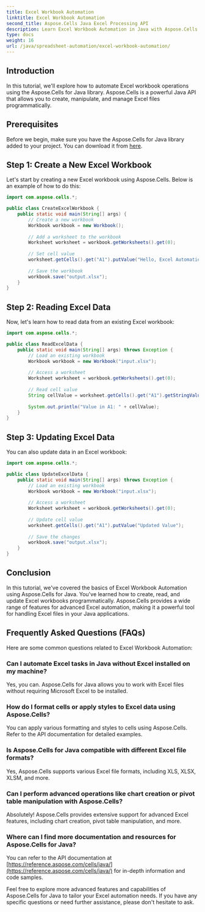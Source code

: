 ```yaml
---
title: Excel Workbook Automation
linktitle: Excel Workbook Automation
second_title: Aspose.Cells Java Excel Processing API
description: Learn Excel Workbook Automation in Java with Aspose.Cells. Create, Read, Update Excel files programmatically. Get started now!
type: docs
weight: 16
url: /java/spreadsheet-automation/excel-workbook-automation/
---
```


## Introduction
In this tutorial, we'll explore how to automate Excel workbook operations using the Aspose.Cells for Java library. Aspose.Cells is a powerful Java API that allows you to create, manipulate, and manage Excel files programmatically.

## Prerequisites
Before we begin, make sure you have the Aspose.Cells for Java library added to your project. You can download it from [here](https://releases.aspose.com/cells/java/).

## Step 1: Create a New Excel Workbook
Let's start by creating a new Excel workbook using Aspose.Cells. Below is an example of how to do this:

```java
import com.aspose.cells.*;

public class CreateExcelWorkbook {
    public static void main(String[] args) {
        // Create a new workbook
        Workbook workbook = new Workbook();
        
        // Add a worksheet to the workbook
        Worksheet worksheet = workbook.getWorksheets().get(0);
        
        // Set cell value
        worksheet.getCells().get("A1").putValue("Hello, Excel Automation!");
        
        // Save the workbook
        workbook.save("output.xlsx");
    }
}
```

## Step 2: Reading Excel Data
Now, let's learn how to read data from an existing Excel workbook:

```java
import com.aspose.cells.*;

public class ReadExcelData {
    public static void main(String[] args) throws Exception {
        // Load an existing workbook
        Workbook workbook = new Workbook("input.xlsx");
        
        // Access a worksheet
        Worksheet worksheet = workbook.getWorksheets().get(0);
        
        // Read cell value
        String cellValue = worksheet.getCells().get("A1").getStringValue();
        
        System.out.println("Value in A1: " + cellValue);
    }
}
```

## Step 3: Updating Excel Data
You can also update data in an Excel workbook:

```java
import com.aspose.cells.*;

public class UpdateExcelData {
    public static void main(String[] args) throws Exception {
        // Load an existing workbook
        Workbook workbook = new Workbook("input.xlsx");
        
        // Access a worksheet
        Worksheet worksheet = workbook.getWorksheets().get(0);
        
        // Update cell value
        worksheet.getCells().get("A1").putValue("Updated Value");
        
        // Save the changes
        workbook.save("output.xlsx");
    }
}
```

## Conclusion
In this tutorial, we've covered the basics of Excel Workbook Automation using Aspose.Cells for Java. You've learned how to create, read, and update Excel workbooks programmatically. Aspose.Cells provides a wide range of features for advanced Excel automation, making it a powerful tool for handling Excel files in your Java applications.

## Frequently Asked Questions (FAQs)
Here are some common questions related to Excel Workbook Automation:

### Can I automate Excel tasks in Java without Excel installed on my machine?
   Yes, you can. Aspose.Cells for Java allows you to work with Excel files without requiring Microsoft Excel to be installed.

### How do I format cells or apply styles to Excel data using Aspose.Cells?
   You can apply various formatting and styles to cells using Aspose.Cells. Refer to the API documentation for detailed examples.

### Is Aspose.Cells for Java compatible with different Excel file formats?
   Yes, Aspose.Cells supports various Excel file formats, including XLS, XLSX, XLSM, and more.

### Can I perform advanced operations like chart creation or pivot table manipulation with Aspose.Cells?
   Absolutely! Aspose.Cells provides extensive support for advanced Excel features, including chart creation, pivot table manipulation, and more.

### Where can I find more documentation and resources for Aspose.Cells for Java?
   You can refer to the API documentation at [https://reference.aspose.com/cells/java/](https://reference.aspose.com/cells/java/) for in-depth information and code samples.

Feel free to explore more advanced features and capabilities of Aspose.Cells for Java to tailor your Excel automation needs. If you have any specific questions or need further assistance, please don't hesitate to ask.